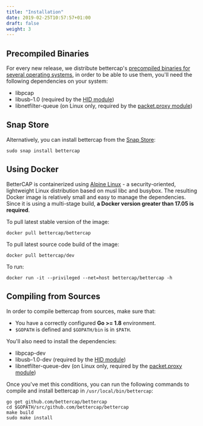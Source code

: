 ```yaml
---
title: "Installation"
date: 2019-02-25T10:57:57+01:00
draft: false
weight: 3
---
```


## Precompiled Binaries

For every new release, we distribute bettercap's [precompiled binaries for several operating systems](https://github.com/bettercap/bettercap/releases), in order to be able to use them, you'll need the following dependencies on your system:

* libpcap
* libusb-1.0 (required by the [HID module](/modules/hid/))
* libnetfilter-queue (on Linux only, required by the [packet.proxy module](/modules/ethernet/proxies/packet.proxy/))

## Snap Store

Alternatively, you can install bettercap from the [Snap Store](https://snapcraft.io/bettercap):

    sudo snap install bettercap

## Using Docker

BetterCAP is containerized using [Alpine Linux](https://alpinelinux.org/) -  a security-oriented, lightweight Linux distribution based on musl libc and busybox. The resulting Docker image is relatively small and easy to manage the dependencies. Since it is using a multi-stage build, **a Docker version greater than 17.05 is required**.

To pull latest stable version of the image:

    docker pull bettercap/bettercap

To pull latest source code build of the image:

    docker pull bettercap/dev

To run:

    docker run -it --privileged --net=host bettercap/bettercap -h

## Compiling from Sources

In order to compile bettercap from sources, make sure that:

* You have a correctly configured **Go >= 1.8** environment.
* `$GOPATH` is defined and `$GOPATH/bin` is in `$PATH`.

You'll also need to install the dependencies:

* libpcap-dev
* libusb-1.0-dev (required by the [HID module](/modules/hid/))
* libnetfilter-queue-dev (on Linux only, required by the [packet.proxy module](/modules/ethernet/proxies/packet.proxy/))

Once you've met this conditions, you can run the following commands to compile and install bettercap in `/usr/local/bin/bettercap`:

    go get github.com/bettercap/bettercap
    cd $GOPATH/src/github.com/bettercap/bettercap
    make build 
    sudo make install





